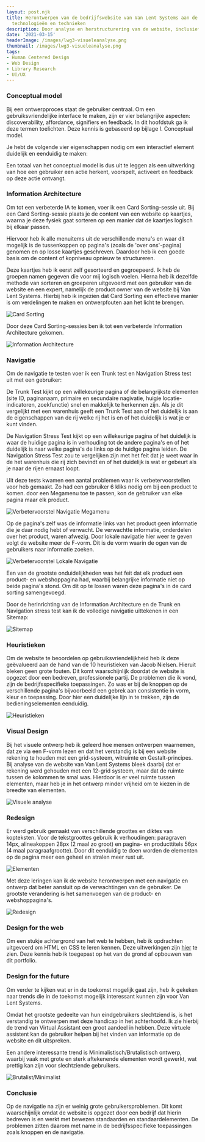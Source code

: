 ```yaml
---
layout: post.njk
title: Herontwerpen van de bedrijfswebsite van Van Lent Systems aan de hand van nieuwe
  technologieën en technieken
description: Door analyse en herstructurering van de website, inclusief een conceptual model, Card Sorting, navigatietests en HTML/CSS-oefeningen, heb ik een gebruiksvriendelijke en visueel consistente redesign gerealiseerd met focus op navigatie en toegankelijkheid voor eindgebruikers.
date: '2021-03-15'
headerImage: /images/lwg3-visueleanalyse.png
thumbnail: /images/lwg3-visueleanalyse.png
tags:
- Human Centered Design
- Web Design
- Library Research
- UI/UX
---
```


### Conceptual model

Bij een ontwerpproces staat de gebruiker centraal. Om een gebruiksvriendelijke interface te maken, zijn er vier belangrijke aspecten: discoverability, affordance, signifiers en feedback. In dit hoofdstuk ga ik deze termen toelichten. Deze kennis is gebaseerd op bijlage I. Conceptual model.

Je hebt de volgende vier eigenschappen nodig om een interactief element duidelijk en eenduidig te maken:

Een totaal van het conceptual model is dus uit te leggen als een uitwerking van hoe een gebruiker een actie herkent, voorspelt, activeert en feedback op deze actie ontvangt.

### Information Architecture

Om tot een verbeterde IA te komen, voer ik een Card Sorting-sessie uit. Bij een Card Sorting-sessie plaats je de content van een website op kaartjes, waarna je deze fysiek gaat sorteren op een manier dat de kaartjes logisch bij elkaar passen.

Hiervoor heb ik alle menuitems uit de verschillende menu's en waar dit mogelijk is de tussenkoppen op pagina's (zoals de 'over ons'-pagina) genomen en op losse kaartjes geschreven. Daardoor heb ik een goede basis om de content of kopniveau opnieuw te structureren.

Deze kaartjes heb ik eerst zelf gesorteerd en gegroepeerd. Ik heb de groepen namen gegeven die voor mij logisch voelen. Hierna heb ik dezelfde methode van sorteren en groeperen uitgevoerd met een gebruiker van de website en een expert, namelijk de product owner van de website bij Van Lent Systems. Hierbij heb ik ingezien dat Card Sorting een effectieve manier is om verdelingen te maken en ontwerpfouten aan het licht te brengen.

![Card Sorting](/images/lwg3-cardsorting.png)

Door deze Card Sorting-sessies ben ik tot een verbeterde Information Architecture gekomen.

![Information Architecture](/images/lwg3-ia.png)

### Navigatie

Om de navigatie te testen voer ik een Trunk test en Navigation Stress test uit met een gebruiker:

De Trunk Test kijkt op een willekeurige pagina of de belangrijkste elementen (site ID, paginanaam, primaire en secundaire nagivatie, huigie locatie-indicatoren, zoekfunctie) snel en makkelijk te herkennen zijn. Als je dit vergelijkt met een warenhuis geeft een Trunk Test aan of het duidelijk is aan de eigenschappen van de rij welke rij het is en of het duidelijk is wat je er kunt vinden.

De Navigation Stress Test kijkt op een willekeurige pagina of het duidelijk is waar de huidige pagina is in verhouding tot de andere pagina's en of het duidelijk is naar welke pagina's de links op de huidige pagina leiden. De Navigation Stress Test zou te vergelijken zijn met het feit dat je weet waar in de het warenhuis die rij zich bevindt en of het duidelijk is wat er gebeurt als je naar de rijen ernaast loopt.

Uit deze tests kwamen een aantal problemen waar ik verbetervoorstellen voor heb gemaakt. Zo had een gebruiker 6 kliks nodig om bij een product te komen. door een Megamenu toe te passen, kon de gebruiker van elke pagina maar elk product.

![Verbetervoorstel Navigatie Megamenu](/images/lwg3-megamenu.png)

Op de pagina's zelf was de informatie links van het product geen informatie die je daar nodig hebt of verwacht. De verwachtte informatie, onderdelen over het product, waren afwezig. Door lokale navigatie hier weer te geven volgt de website meer de F-vorm. Dit is de vorm waarin de ogen van de gebruikers naar informatie zoeken.

![Verbetervoorstel Lokale Navigatie](/images/lwg3-lokalenavigatie.png)

Een van de grootste onduidelijkheden was het feit dat elk product een product- en webshoppagina had, waarbij belangrijke informatie niet op beide pagina's stond. Om dit op te lossen waren deze pagina's in de card sorting samengevoegd.

Door de herinrichting van de Information Architecture en de Trunk en Navigation stress test kan ik de volledige navigatie uittekenen in een Sitemap:

![Sitemap](/images/lwg3-sitemap.png)

### Heuristieken

Om de website te beoordelen op gebruiksvriendelijkheid heb ik deze geëvalueerd aan de hand van de 10 heuristieken van Jacob Nielsen. Hieruit bleken geen grote fouten. Dit komt waarschijnlijk doordat de website is opgezet door een bedreven, professionele partij. De problemen die ik vond, zijn de bedrijfsspecifieke toepassingen. Zo was er bij de knoppen op de verschillende pagina's bijvoorbeeld een gebrek aan consistentie in vorm, kleur en toepassing. Door hier een duidelijke lijn in te trekken, zijn de bedieningselementen eenduidig.

![Heuristieken](/images/lwg3-heuristieken.png)

### Visual Design

Bij het visuele ontwerp heb ik geleerd hoe mensen ontwerpen waarnemen, dat ze via een F-vorm lezen en dat het verstandig is bij een website rekening te houden met een grid-systeem, witruimte en Gestalt-principes. Bij analyse van de website van Van Lent Systems bleek daarbij dat er rekening werd gehouden met een 12-grid systeem, maar dat de ruimte tussen de kolommen te smal was. Hierdoor is er veel ruimte tussen elementen, maar heb je in het ontwerp minder vrijheid om te kiezen in de breedte van elementen.

![Visuele analyse](/images/lwg3-visueleanalyse.png)

### Redesign

Er werd gebruik gemaakt van verschillende groottes en diktes van kopteksten. Voor de tekstgroottes gebruik ik verhoudingen: paragraven 14px, alineakoppen 28px (2 maal zo groot) en pagina- en producttitels 56px (4 maal paragraafgrootte). Door dit eenduidig te doen worden de elementen op de pagina meer een geheel en stralen meer rust uit.

![Elementen](/images/lwg3-elementen.png)

Met deze leringen kan ik de website herontwerpen met een navigatie en ontwerp dat beter aansluit op de verwachtingen van de gebruiker. De grootste verandering is het samenvoegen van de product- en webshoppagina's.

![Redesign](/images/lwg3-redesign.png)

### Design for the web

Om een stukje achtergrond van het web te hebben, heb ik opdrachten uitgevoerd om HTML en CSS te leren kennen. Deze uitwerkingen zijn <a href="/project/web-design-oefeningen">hier</a> te zien. Deze kennis heb ik toegepast op het van de grond af opbouwen van dit portfolio.

### Design for the future

Om verder te kijken wat er in de toekomst mogelijk gaat zijn, heb ik gekeken naar trends die in de toekomst mogelijk interessant kunnen zijn voor Van Lent Systems.

Omdat het grootste gedeelte van hun eindgebruikers slechtziend is, is het verstandig te ontwerpen met deze handicap in het achterhoofd. Ik zie hierbij de trend van Virtual Assistant een groot aandeel in hebben. Deze virtuele assistent kan de gebruiker helpen bij het vinden van informatie op de website en dit uitspreken.

Een andere interessante trend is Minimalistisch/Brutalistisch ontwerp, waarbij vaak met grote en sterk aftekenende elementen wordt gewerkt, wat prettig kan zijn voor slechtziende gebruikers.

![Brutalist/Minimalist](/images/lwg3-brutalist.png)

### Conclusie

Op de navigatie na zijn er weinig grote gebruikersproblemen. Dit komt waarschijnlijk omdat de website is opgezet door een bedrijf dat hierin bedreven is en werkt met bewezen standaarden en standaardelementen. De problemen zitten daarom met name in de bedrijfsspecifieke toepassingen zoals knoppen en de navigatie.

